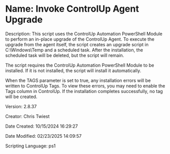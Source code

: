 ﻿# Name: Invoke ControlUp Agent Upgrade

Description: This script uses the ControlUp Automation PowerShell Module to perform an in-place upgrade of the ControlUp Agent. To execute the upgrade from the agent itself, the script creates an upgrade script in C:\Windows\Temp and a scheduled task. After the installation, the scheduled task will be deleted, but the script will remain.

The script requires the ControlUp Automation PowerShell Module to be installed. If it is not installed, the script will install it automatically.

When the TAGS parameter is set to true, any installation errors will be written to ControlUp Tags. To view these errors, you may need to enable the Tags column in ControlUp. If the installation completes successfully, no tag will be created.

Version: 2.8.37

Creator: Chris Twiest

Date Created: 10/15/2024 16:29:27

Date Modified: 02/23/2025 14:09:57

Scripting Language: ps1

